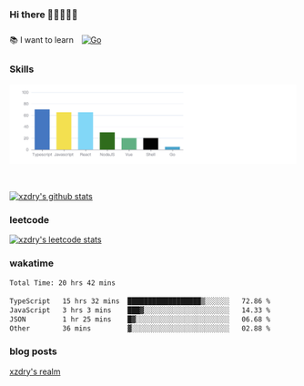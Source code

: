 ### Hi there 👋👋👋👋👋

 :books: I want to learn <a href="https://go.dev/" target="_blank"><img style="margin: 10px" src="https://profilinator.rishav.dev/skills-assets/go-original.svg" alt="Go" height="50" /></a>  

### Skills
![](img/2022-09-05-22-04-20.png)

<br />

[![xzdry's github stats](https://github-readme-stats.vercel.app/api?username=xzdry&count_private=true&show_icons=true&theme=vue)](https://github.com/xzdry)

### leetcode
[![xzdry's leetcode stats](https://leetcard.jacoblin.cool/xzdry-2?theme=light&font=Anek%20Kannada&site=cn)](https://leetcode.cn/u/xzdry-2/)

### wakatime
<!--START_SECTION:waka-->

```text
Total Time: 20 hrs 42 mins

TypeScript   15 hrs 32 mins  ██████████████████▒░░░░░░   72.86 %
JavaScript   3 hrs 3 mins    ███▓░░░░░░░░░░░░░░░░░░░░░   14.33 %
JSON         1 hr 25 mins    █▓░░░░░░░░░░░░░░░░░░░░░░░   06.68 %
Other        36 mins         ▓░░░░░░░░░░░░░░░░░░░░░░░░   02.88 %
```

<!--END_SECTION:waka-->

### blog posts
[xzdry's realm](https://www.justdry.net/)
